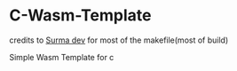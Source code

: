 # C-Wasm-Template
credits to 
[Surma dev](https://surma.dev/things/c-to-webassembly/)
for most of the makefile(most of build)

Simple Wasm Template for c
